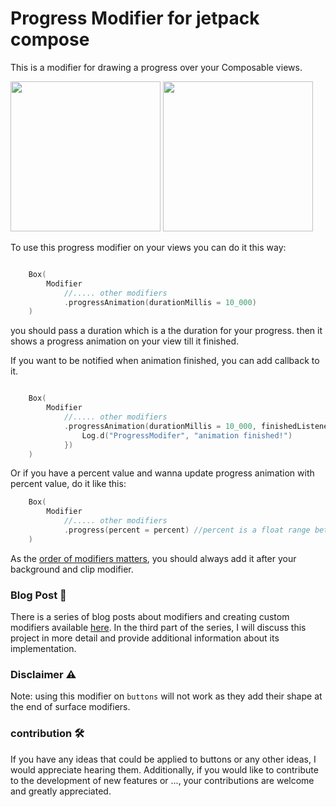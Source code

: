 # Progress Modifier for jetpack compose
This is a modifier for drawing a progress over your Composable views.


<img src="https://user-images.githubusercontent.com/31126059/224983077-3464497b-d27b-4c4a-8946-c9e0a0faf3a1.gif"  width="240"> <img src="https://user-images.githubusercontent.com/31126059/224983088-39ded85a-53bc-4bc2-bc39-e74739b260d0.gif"  width="240">


To use this progress modifier on your views you can do it this way:
```kotlin 

    Box(
        Modifier
            //..... other modifiers 
            .progressAnimation(durationMillis = 10_000)
    )

```
you should pass a duration which is a the duration for your progress. then it shows a progress animation on your view till it finished.


If you want to be notified when animation finished, you can add callback to it.
```kotlin 

    Box(
        Modifier
            //..... other modifiers 
            .progressAnimation(durationMillis = 10_000, finishedListener = {
                Log.d("ProgressModifer", "animation finished!")
            })
    )
```

Or if you have a percent value and wanna update progress animation with percent value, do it like this:
```kotlin
    Box(
        Modifier
            //..... other modifiers 
            .progress(percent = percent) //percent is a float range between 0f to 100f
    )
```

As the [order of modifiers matters](https://developer.android.com/jetpack/compose/modifiers#order-modifier-matters), you should always add it after your background and clip modifier. 

### Blog Post 📝
There is a series of blog posts about modifiers and creating custom modifiers available [here](https://medium.com/@nasrabadiam/an-introduction-to-create-custom-modifiers-in-jetpack-compose-part-1-modifiers-basics-9868d315d3dc). In the third part of the series, I will discuss this project in more detail and provide additional information about its implementation.

### Disclaimer ⚠️
Note: using this modifier on `buttons` will not work as they add their shape at the end of surface modifiers. 

### contribution 🛠️
If you have any ideas that could be applied to buttons or any other ideas, I would appreciate hearing them. Additionally, if you would like to contribute to the development of new features or ..., your contributions are welcome and greatly appreciated.
